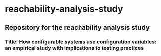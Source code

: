 # reachability-analysis-study
## Repository for the reachability analysis study

### Title: How configurable systems use configuration variables: an empirical study with implications to testing practices
